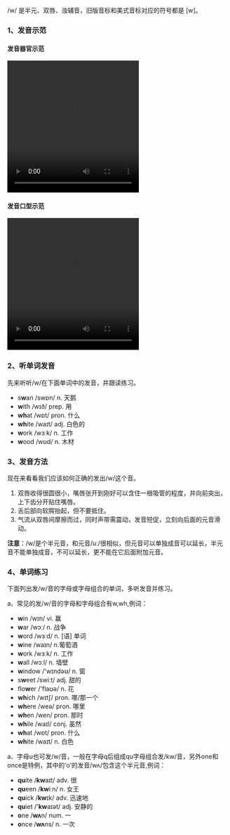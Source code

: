 /w/ 是半元、双唇、浊辅音，旧版音标和美式音标对应的符号都是 [w]。



### 1、发音示范

#### 发音器官示范

<video src="./w-1.mp4" width="300px" height="300px" controls="controls"></video>

#### 发音口型示范

<video src="./w.mp4" width="300px" height="300px" controls="controls"></video>



### 2、听单词发音

先来听听/w/在下面单词中的发音，并跟读练习。

- s**w**an /swɒn/ n. 天鹅
- **w**ith /wɪð/ prep. 用
- **wh**at /wɒt/ pron. 什么
- **wh**ite /waɪt/ adj. 白色的
- **w**ork /wɜːk/ n. 工作
- **w**ood /wʊd/ n. 木材



### 3、发音方法

现在来看看我们应该如何正确的发出/w/这个音。

1. 双唇收得很圆很小，嘴唇张开到刚好可以含住一根吸管的程度，并向前突出，上下齿分开贴住嘴唇。
2. 舌后部向软腭抬起，但不要抵住。
3. 气流从双唇间摩擦而过，同时声带需震动，发音短促，立刻向后面的元音滑动。

**注意**：/w/是个半元音，和元音/uː/很相似，但元音可以单独成音可以延长，半元音不能单独成音，不可以延长，更不能在它后面附加元音。



### 4、单词练习

下面列出发/w/音的字母或字母组合的单词，多听发音并练习。

a、常见的发/w/音的字母和字母组合有w,wh,例词：

- **w**in /wɪn/ vi. 赢
- **w**ar /wɔː/ n. 战争
- **w**ord /wɜːd/ n. [语] 单词
- **w**ine /waɪn/ n.葡萄酒
- **w**ork /wɜːk/ n. 工作
- **w**all /wɔːl/ n. 墙壁
- **w**indow /'wɪndəʊ/ n. 窗
- s**w**eet /swiːt/ adj. 甜的
- flo**w**er /'flaʊə/ n. 花
- **wh**ich /wɪtʃ/ pron. 哪/那一个
- **wh**ere /weə/ pron. 哪里
- **wh**en /wen/ pron. 那时
- **wh**ile /waɪl/ conj. 虽然
- **wh**at /wɒt/ pron. 什么
- **wh**ite /waɪt/ n. 白色

a、字母u也可发/w/音，一般在字母q后组成qu字母组合发/kw/音，另外one和once是特例，其中的‘o’的发音/wʌ/包含这个半元音,例词：

- **qu**ite /**kw**aɪt/ adv. 很
- **qu**een /**kw**iːn/ n. 女王
- **qu**ick /**kw**ɪk/ adv. 迅速地
- **qu**iet /'**kw**aɪət/ adj. 安静的
- **o**ne /**wʌ**n/ num. 一
- **o**nce /**wʌ**ns/ n. 一次